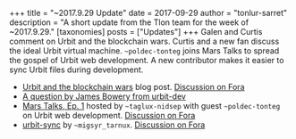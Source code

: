+++
title = "~2017.9.29 Update"
date = 2017-09-29
author = "tonlur-sarret"
description = "A short update from the Tlon team for the week of ~2017.9.29."
[taxonomies]
posts = ["Updates"]
+++
Galen and Curtis comment on Urbit and the blockchain wars. Curtis and a new fan discuss the ideal Urbit virtual machine. `~poldec-tonteg` joins Mars Talks to spread the gospel of Urbit web development. A new contributor makes it easier to sync Urbit files during development.

- [Urbit and the blockchain wars](https://urbit.org/blog/2017.9-critique/) blog post. [Discussion on Fora](https://urbit.org/fora/posts/~2017.9.25..20.34.38..8e27~/)
- [A question by James Bowery from urbit-dev](https://urbit.org/fora/posts/~2017.9.26..23.26.32..1066~/)
- [Mars Talks, Ep. 1](https://www.youtube.com/watch?v=lX0xx70TcJE) hosted by `~taglux-nidsep` with guest `~poldec-tonteg` on Urbit web development. [Discussion on Fora](https://urbit.org/fora/posts/~2017.9.28..04.10.26..a4bb~)
- [urbit-sync](https://github.com/ngzax/urbit-sync) by `~migsyr_tarnux`. [Discussion on Fora](https://urbit.org/fora/posts/~2017.9.29..11.58.54..4dd1~)
